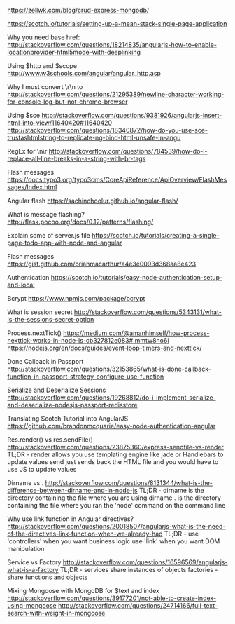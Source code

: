 https://zellwk.com/blog/crud-express-mongodb/

https://scotch.io/tutorials/setting-up-a-mean-stack-single-page-application

Why you need base href:
http://stackoverflow.com/questions/18214835/angularjs-how-to-enable-locationprovider-html5mode-with-deeplinking

Using $http and $scope
http://www.w3schools.com/angular/angular_http.asp

Why I must convert \r\n to <br> 
http://stackoverflow.com/questions/21295389/newline-character-working-for-console-log-but-not-chrome-browser

Using $sce
http://stackoverflow.com/questions/9381926/angularjs-insert-html-into-view/11640420#11640420
http://stackoverflow.com/questions/18340872/how-do-you-use-sce-trustashtmlstring-to-replicate-ng-bind-html-unsafe-in-angu

RegEx for \n\r
http://stackoverflow.com/questions/784539/how-do-i-replace-all-line-breaks-in-a-string-with-br-tags

Flash messages
https://docs.typo3.org/typo3cms/CoreApiReference/ApiOverview/FlashMessages/Index.html

Angular flash
https://sachinchoolur.github.io/angular-flash/

What is message flashing?
http://flask.pocoo.org/docs/0.12/patterns/flashing/ 

Explain some of server.js file
https://scotch.io/tutorials/creating-a-single-page-todo-app-with-node-and-angular

Flash messages
https://gist.github.com/brianmacarthur/a4e3e0093d368aa8e423 

Authentication
https://scotch.io/tutorials/easy-node-authentication-setup-and-local 

Bcrypt
https://www.npmjs.com/package/bcrypt 

What is session secret
http://stackoverflow.com/questions/5343131/what-is-the-sessions-secret-option

Process.nextTick()
https://medium.com/@amanhimself/how-process-nexttick-works-in-node-js-cb327812e083#.mmtw8ho6i
https://nodejs.org/en/docs/guides/event-loop-timers-and-nexttick/

Done Callback in Passport
http://stackoverflow.com/questions/32153865/what-is-done-callback-function-in-passport-strategy-configure-use-function

Serialize and Deserialize Sessions
http://stackoverflow.com/questions/19268812/do-i-implement-serialize-and-deserialize-nodesjs-passport-redisstore

Translating Scotch Tutorial into AngularJS
https://github.com/brandonmcquarie/easy-node-authentication-angular

Res.render() vs res.sendFile()
http://stackoverflow.com/questions/23875360/express-sendfile-vs-render
	TL;DR - render allows you use templating engine like jade or Handlebars to update values
			send just sends back the HTML file and you would have to use JS to update values

Dirname vs .
http://stackoverflow.com/questions/8131344/what-is-the-difference-between-dirname-and-in-node-js
	TL;DR - dirname is the directory containing the file where you are using dirname
			. is the directory containing the file where you ran the 'node' command on the command line

Why use link function in Angular directives?
http://stackoverflow.com/questions/20018507/angularjs-what-is-the-need-of-the-directives-link-function-when-we-already-had
	TL;DR - use 'controllers' when you want business logic
			use 'link' when you want DOM manipulation

Service vs Factory
http://stackoverflow.com/questions/16596569/angularjs-what-is-a-factory
	TL;DR - services share instances of objects
			factories - share functions and objects

Mixing Mongoose with MongoDB for $text and index
http://stackoverflow.com/questions/39177201/not-able-to-create-index-using-mongoose
http://stackoverflow.com/questions/24714166/full-text-search-with-weight-in-mongoose